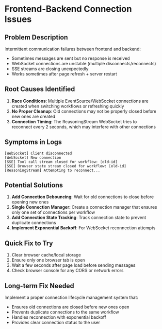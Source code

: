 # Frontend-Backend Connection Issues

## Problem Description
Intermittent communication failures between frontend and backend:
- Sometimes messages are sent but no response is received
- WebSocket connections are unstable (multiple disconnects/reconnects)
- SSE streams are closing unexpectedly
- Works sometimes after page refresh + server restart

## Root Causes Identified

1. **Race Conditions**: Multiple EventSource/WebSocket connections are created when switching workflows or refreshing quickly
2. **No Proper Cleanup**: Old connections may not be properly closed before new ones are created
3. **Connection Timing**: The ReasoningStream WebSocket tries to reconnect every 2 seconds, which may interfere with other connections

## Symptoms in Logs
```
[WebSocket] Client disconnected
[WebSocket] New connection
[SSE] Tool call stream closed for workflow: [old-id]
[SSE] Browser state stream closed for workflow: [old-id]
[ReasoningStream] Attempting to reconnect...
```

## Potential Solutions

1. **Add Connection Debouncing**: Wait for old connections to close before opening new ones
2. **Single Connection Manager**: Create a connection manager that ensures only one set of connections per workflow
3. **Add Connection State Tracking**: Track connection state to prevent duplicate connections
4. **Implement Exponential Backoff**: For WebSocket reconnection attempts

## Quick Fix to Try

1. Clear browser cache/local storage
2. Ensure only one browser tab is open
3. Wait a few seconds after page load before sending messages
4. Check browser console for any CORS or network errors

## Long-term Fix Needed

Implement a proper connection lifecycle management system that:
- Ensures old connections are closed before new ones open
- Prevents duplicate connections to the same workflow
- Handles reconnection with exponential backoff
- Provides clear connection status to the user